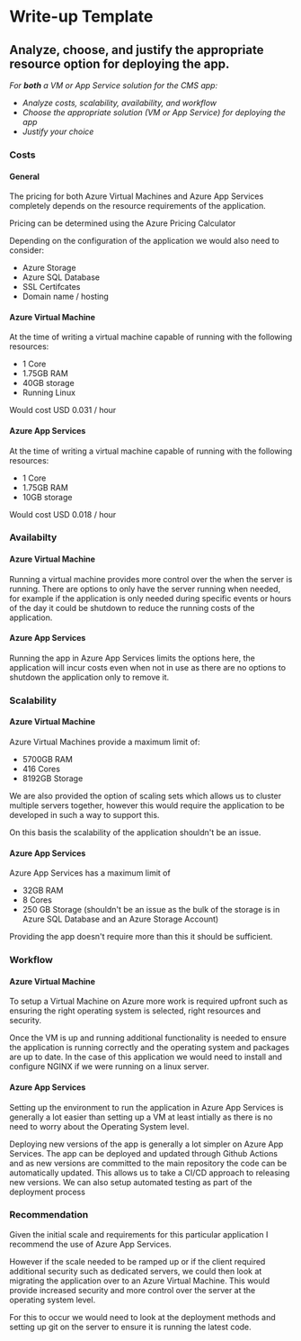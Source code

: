 # Write-up Template

## Analyze, choose, and justify the appropriate resource option for deploying the app.

*For **both** a VM or App Service solution for the CMS app:*
- *Analyze costs, scalability, availability, and workflow*
- *Choose the appropriate solution (VM or App Service) for deploying the app*
- *Justify your choice*




### Costs 
#### General
The pricing for both Azure Virtual Machines and Azure App Services completely depends on the resource requirements of the application. 

Pricing can be determined using the Azure Pricing Calculator

Depending on the configuration of the application we would also need to consider:
- Azure Storage
- Azure SQL Database
- SSL Certifcates
- Domain name / hosting

#### Azure Virtual Machine
At the time of writing a virtual machine capable of running with the following resources:
- 1 Core
- 1.75GB RAM
- 40GB storage
- Running Linux

Would cost USD 0.031 / hour


#### Azure App Services
At the time of writing a virtual machine capable of running with the following resources:
- 1 Core
- 1.75GB RAM
- 10GB storage

Would cost USD 0.018 / hour


### Availabilty
#### Azure Virtual Machine
Running a virtual machine provides more control over the when the server is running. There are options to only have the server running when needed, for example if the application is only needed during specific events or hours of the day it could be shutdown to reduce the running costs of the application.

#### Azure App Services
Running the app in Azure App Services limits the options here, the application will incur costs even when not in use as there are no options to shutdown the application only to remove it.


### Scalability
#### Azure Virtual Machine
Azure Virtual Machines provide a maximum limit of:
- 5700GB RAM
- 416 Cores
- 8192GB Storage

We are also provided the option of scaling sets which allows us to cluster multiple servers together, however this would require the application to be developed in such a way to support this.

On this basis the scalability of the application shouldn't be an issue. 

#### Azure App Services
Azure App Services has a maximum limit of
- 32GB RAM
- 8 Cores
- 250 GB Storage (shouldn't be an issue as the bulk of the storage is in Azure SQL Database and an Azure Storage Account)

Providing the app doesn't require more than this it should be sufficient.

### Workflow
#### Azure Virtual Machine
To setup a Virtual Machine on Azure more work is required upfront such as ensuring the right operating system is selected, right resources and security.

Once the VM is up and running additional functionality is needed to ensure the application is running correctly and the operating system and packages are up to date. In the case of this application we would need to install and configure NGINX if we were running on a linux server.


#### Azure App Services
Setting up the environment to run the application in Azure App Services is generally a lot easier than setting up a VM at least intially as there is no need to worry about the Operating System level.

Deploying new versions of the app is generally a lot simpler on Azure App Services. The app can be deployed and updated through Github Actions and as new versions are committed to the main repository the code can be automatically updated. This allows us to take a CI/CD approach to releasing new versions. We can also setup automated testing as part of the deployment process



### Recommendation
Given the initial scale and requirements for this particular application I recommend the use of Azure App Services. 

However if the scale needed to be ramped up or if the client required additional security such as dedicated servers, we could then look at migrating the application over to an Azure Virtual Machine. This would provide increased security and more control over the server at the operating system level. 

For this to occur we would need to look at the deployment methods and setting up git on the server to ensure it is running the latest code.



